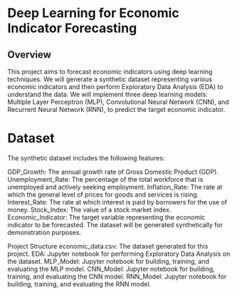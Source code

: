 # Deep Learning for Economic Indicator Forecasting
## Overview
This project aims to forecast economic indicators using deep learning techniques. We will generate a synthetic dataset representing various economic indicators and then perform Exploratory Data Analysis (EDA) to understand the data. We will implement three deep learning models: Multiple Layer Perceptron (MLP), Convolutional Neural Network (CNN), and Recurrent Neural Network (RNN), to predict the target economic indicator.

# Dataset
The synthetic dataset includes the following features:

GDP_Growth: The annual growth rate of Gross Domestic Product (GDP).
Unemployment_Rate: The percentage of the total workforce that is unemployed and actively seeking employment.
Inflation_Rate: The rate at which the general level of prices for goods and services is rising.
Interest_Rate: The rate at which interest is paid by borrowers for the use of money.
Stock_Index: The value of a stock market index.
Economic_Indicator: The target variable representing the economic indicator to be forecasted.
The dataset will be generated synthetically for demonstration purposes.

Project Structure
economic_data.csv: The dataset generated for this project.
EDA: Jupyter notebook for performing Exploratory Data Analysis on the dataset.
MLP_Model: Jupyter notebook for building, training, and evaluating the MLP model.
CNN_Model: Jupyter notebook for building, training, and evaluating the CNN model.
RNN_Model: Jupyter notebook for building, training, and evaluating the RNN model.
